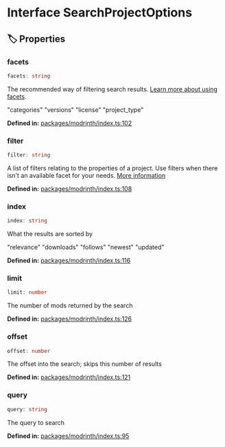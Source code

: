 # Interface SearchProjectOptions

## 🏷️ Properties

### facets <Badge type="info" text="optional" />

```ts
facets: string
```
The recommended way of filtering search results. [Learn more about using facets](https://docs.modrinth.com/docs/tutorials/search).

 "categories" "versions" "license" "project_type"
<p style="font-size: 14px; color: var(--vp-c-text-2)">
<strong>Defined in:</strong> <a href="https://github.com/voxelum/minecraft-launcher-core-node/blob/master/packages/modrinth/index.ts#L102" target="_blank" rel="noreferrer">packages/modrinth/index.ts:102</a>
</p>


### filter <Badge type="info" text="optional" />

```ts
filter: string
```
A list of filters relating to the properties of a project. Use filters when there isn't an available facet for your needs. [More information](https://docs.meilisearch.com/reference/features/filtering.html)
<p style="font-size: 14px; color: var(--vp-c-text-2)">
<strong>Defined in:</strong> <a href="https://github.com/voxelum/minecraft-launcher-core-node/blob/master/packages/modrinth/index.ts#L108" target="_blank" rel="noreferrer">packages/modrinth/index.ts:108</a>
</p>


### index <Badge type="info" text="optional" />

```ts
index: string
```
What the results are sorted by

 "relevance" "downloads" "follows" "newest" "updated"
<p style="font-size: 14px; color: var(--vp-c-text-2)">
<strong>Defined in:</strong> <a href="https://github.com/voxelum/minecraft-launcher-core-node/blob/master/packages/modrinth/index.ts#L116" target="_blank" rel="noreferrer">packages/modrinth/index.ts:116</a>
</p>


### limit <Badge type="info" text="optional" />

```ts
limit: number
```
The number of mods returned by the search
<p style="font-size: 14px; color: var(--vp-c-text-2)">
<strong>Defined in:</strong> <a href="https://github.com/voxelum/minecraft-launcher-core-node/blob/master/packages/modrinth/index.ts#L126" target="_blank" rel="noreferrer">packages/modrinth/index.ts:126</a>
</p>


### offset <Badge type="info" text="optional" />

```ts
offset: number
```
The offset into the search; skips this number of results
<p style="font-size: 14px; color: var(--vp-c-text-2)">
<strong>Defined in:</strong> <a href="https://github.com/voxelum/minecraft-launcher-core-node/blob/master/packages/modrinth/index.ts#L121" target="_blank" rel="noreferrer">packages/modrinth/index.ts:121</a>
</p>


### query <Badge type="info" text="optional" />

```ts
query: string
```
The query to search
<p style="font-size: 14px; color: var(--vp-c-text-2)">
<strong>Defined in:</strong> <a href="https://github.com/voxelum/minecraft-launcher-core-node/blob/master/packages/modrinth/index.ts#L95" target="_blank" rel="noreferrer">packages/modrinth/index.ts:95</a>
</p>


